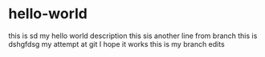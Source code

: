 # hello-world
this is sd my hello world description
this sis another line from branch
this is dshgfdsg my attempt at git I hope it works
this is my branch edits
